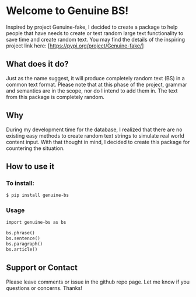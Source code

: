 # Welcome to Genuine BS!

Inspired by project Genuine-fake, I decided to create a package to help people that have needs to create or test random large text functionality to save time and create random text.
You may find the details of the inspiring project link here: [https://pypi.org/project/Genuine-fake/]

## What does it do?

Just as the name suggest, it will produce completely random text (BS) in a common text format. Please note that at this phase of the project, grammar and semantics are in the scope, nor do I intend to add them in. The text from this package is completely random.

## Why

During my development time for the database, I realized that there are no existing easy methods to create random text strings to simulate real world content input. With that thought in mind, I decided to create this package for countering the situation.

## How to use it

### To install:

```markdown
$ pip install genuine-bs
```

### Usage

```markdown
import genuine-bs as bs

bs.phrase()
bs.sentence()
bs.paragraph()
bs.article()

```

## Support or Contact

Please leave comments or issue in the github repo page. Let me know if you questions or concerns. Thanks!
